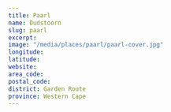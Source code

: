```yaml
---
title: Paarl
name: Oudstoorn
slug: paarl
excerpt: 
image: "/media/places/paarl/paarl-cover.jpg"
longitude: 
latitude: 
website: 
area_code: 
postal_code: 
district: Garden Route
province: Western Cape
---
```

